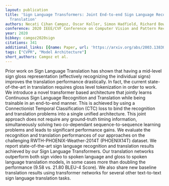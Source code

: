 ```yaml
---
layout: publication
title: 'Sign Language Transformers: Joint End-to-end Sign Language Recognition And
  Translation'
authors: Necati Cihan Camgoz, Oscar Koller, Simon Hadfield, Richard Bowden
conference: 2020 IEEE/CVF Conference on Computer Vision and Pattern Recognition (CVPR)
year: 2020
bibkey: camgoz2020sign
citations: 341
additional_links: [{name: Paper, url: 'https://arxiv.org/abs/2003.13830'}]
tags: ["CVPR", "Model Architecture"]
short_authors: Camgoz et al.
---
```

Prior work on Sign Language Translation has shown that having a mid-level
sign gloss representation (effectively recognizing the individual signs)
improves the translation performance drastically. In fact, the current
state-of-the-art in translation requires gloss level tokenization in order to
work. We introduce a novel transformer based architecture that jointly learns
Continuous Sign Language Recognition and Translation while being trainable in
an end-to-end manner. This is achieved by using a Connectionist Temporal
Classification (CTC) loss to bind the recognition and translation problems into
a single unified architecture. This joint approach does not require any
ground-truth timing information, simultaneously solving two co-dependant
sequence-to-sequence learning problems and leads to significant performance
gains.
  We evaluate the recognition and translation performances of our approaches on
the challenging RWTH-PHOENIX-Weather-2014T (PHOENIX14T) dataset. We report
state-of-the-art sign language recognition and translation results achieved by
our Sign Language Transformers. Our translation networks outperform both sign
video to spoken language and gloss to spoken language translation models, in
some cases more than doubling the performance (9.58 vs. 21.80 BLEU-4 Score). We
also share new baseline translation results using transformer networks for
several other text-to-text sign language translation tasks.